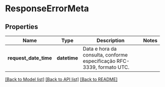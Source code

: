 # ResponseErrorMeta

## Properties
Name | Type | Description | Notes
------------ | ------------- | ------------- | -------------
**request_date_time** | **datetime** | Data e hora da consulta, conforme especificação RFC-3339, formato UTC. | 

[[Back to Model list]](../README.md#documentation-for-models) [[Back to API list]](../README.md#documentation-for-api-endpoints) [[Back to README]](../README.md)

